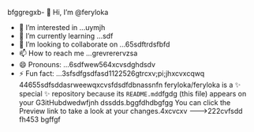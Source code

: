 bfggregxb- 👋 Hi, I’m @feryloka
- 👀 I’m interested in ...uymjh
- 🌱 I’m currently learning ...sdf
- 💞️ I’m looking to collaborate on ...65sdftrdsfbfd
- 📫 How to reach me ...grevrerervzsa
- 😄 Pronouns: ...6sdfwew564xcvsdghdsdv
- ⚡ Fun fact: ...3sfsdfgsdfasd1122526gtrcxv;pi;jhxcvxcqwq
44655sdfsddasrweewqxcvsfdsdfdbnassnfn
feryloka/feryloka is a ✨ special ✨ repository because its `README.md`dfgdg (this file) appears on your G3itHubdwedwfjnh dssdds.bggfdhdbgfgg
You can click the Preview link to take a look at your changes.4xcvcxv
--->222cvfsdd
fh453
bgffgf
